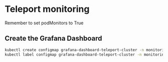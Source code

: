 # Teleport monitoring

Remember to set podMonitors to True

## Create the Grafana Dashboard

```bash
kubectl create configmap grafana-dashboard-teleport-cluster -n monitoring --from-file=grafana-teleport-cluster.json
kubectl label configmap grafana-dashboard-teleport-cluster -n monitoring grafana_dashboard="1"
```
